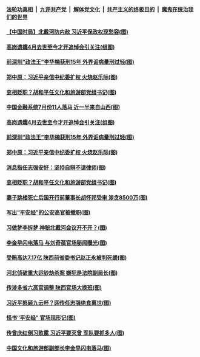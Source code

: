 

####  [法轮功真相](../../../../basic/blob/master/README.md?t=08030502) &nbsp;|&nbsp; [九评共产党](../../../../9ping.md/blob/master/README.md?t=08030502) &nbsp;|&nbsp; [解体党文化](../../../../jtdwh.md/blob/master/README.md?t=08030502)  &nbsp;|&nbsp; [共产主义的终极目的](../../../../gczydzjmd.md/blob/master/README.md?t=08030502) &nbsp;|&nbsp; [魔鬼在统治我们的世界](../../../../mgztzwmdsj.md/blob/master/README.md?t=08030502) 

#### [【中国时局】北戴河防内敌 习近平保政权现愁容(图)](../pages/p2/941632.md?t=08030502) 

#### [高岗遗孀4月去世至今才开追悼会引关注(组图)](../pages/p2/941639.md?t=08030502) 

#### [前深圳“政法王”李华楠获刑15年 外界诟病量刑过轻(图)](../pages/p2/941616.md?t=08030502) 

#### [郑中原：习近平亲信中纪委扩权 火烧赵乐际(图)](../pages/p2/941551.md?t=08030502) 


#### [变相贬职？胡和平任文化和旅游部党组书记(图)](../pages/p2/941535.md?t=08030502) 

#### [中国金融系统7月份11人落马 近一半来自山西(图)](../pages/p2/941651.md?t=08030502) 

#### [高岗遗孀4月去世至今才开追悼会引关注(组图)](../pages/p2/941639.md?t=08030502) 

#### [前深圳“政法王”李华楠获刑15年 外界诟病量刑过轻(图)](../pages/p2/941616.md?t=08030502) 

#### [郑中原：习近平亲信中纪委扩权 火烧赵乐际(图)](../pages/p2/941551.md?t=08030502) 


#### [消息指任志强安好：坚持自辩不请律师(图)](../pages/p2/941569.md?t=08030502) 


#### [变相贬职？胡和平任文化和旅游部党组书记(图)](../pages/p2/941535.md?t=08030502) 

#### [妻子跳楼死亡后国开行前董事长胡怀邦受审 涉贪8500万(图)](../pages/p2/941500.md?t=08030502) 

#### [写出“平安经”的公安高官被撤职(图)](../pages/p2/941463.md?t=08030502) 

#### [习做梦李拆梦 神秘北戴河会议开不开？(图)](../pages/p2/941455.md?t=08030502) 

#### [李金早闪电落马 与刘奇葆官场秘闻曝光(图)](../pages/p2/941422.md?t=08030502) 

#### [受贿高达7.17亿 陕西前省委书记赵正永被判死缓(图)](../pages/p2/941426.md?t=08030502) 

#### [河北侦破重大运钞劫杀案 嫌犯是法院副局长(图)](../pages/p2/941400.md?t=08030502) 

#### [传涉多省六高官调整 陕西官场大换班(图)](../pages/p2/941396.md?t=08030502) 

#### [习近平怒砸九云杯？网传任志强绝食离世(图)](../pages/p2/941333.md?t=08030502) 

#### [怪书“平安经” 官场现形记(图)](../pages/p2/941327.md?t=08030502) 

#### [传曾庆红倒习败露 习近平要灭曾 军队要抓多人(图)](../pages/p2/941344.md?t=08030502) 


#### [中国文化和旅游部副部长李金早闪电落马(图)](../pages/p2/941296.md?t=08030502) 

